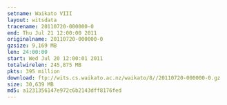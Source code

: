 ```yaml
---
setname: Waikato VIII
layout: witsdata
tracename: 20110720-000000-0
end: Thu Jul 21 12:00:00 2011
originalname: 20110720-000000-0
gzsize: 9,169 MB
len: 24:00:00
start: Wed Jul 20 12:00:01 2011
totalwirelen: 245,875 MB
pkts: 395 million
download: ftp://wits.cs.waikato.ac.nz/waikato/8//20110720-000000-0.gz
size: 30,639 MB
md5: a1231356147e972c6b2143dff8176fed
---
```

